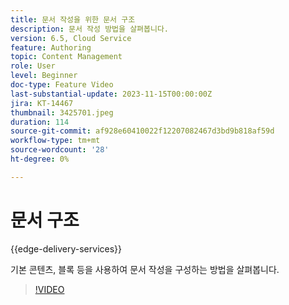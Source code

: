 ```yaml
---
title: 문서 작성을 위한 문서 구조
description: 문서 작성 방법을 살펴봅니다.
version: 6.5, Cloud Service
feature: Authoring
topic: Content Management
role: User
level: Beginner
doc-type: Feature Video
last-substantial-update: 2023-11-15T00:00:00Z
jira: KT-14467
thumbnail: 3425701.jpeg
duration: 114
source-git-commit: af928e60410022f12207082467d3bd9b818af59d
workflow-type: tm+mt
source-wordcount: '28'
ht-degree: 0%

---
```



# 문서 구조

{{edge-delivery-services}}

기본 콘텐츠, 블록 등을 사용하여 문서 작성을 구성하는 방법을 살펴봅니다.

>[!VIDEO](https://video.tv.adobe.com/v/3425701/?learn=on)

